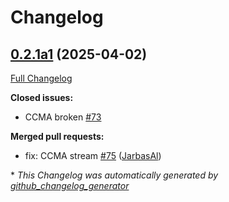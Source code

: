 # Changelog

## [0.2.1a1](https://github.com/OpenVoiceOS/ovos-skill-news/tree/0.2.1a1) (2025-04-02)

[Full Changelog](https://github.com/OpenVoiceOS/ovos-skill-news/compare/0.2.0...0.2.1a1)

**Closed issues:**

- CCMA broken [\#73](https://github.com/OpenVoiceOS/ovos-skill-news/issues/73)

**Merged pull requests:**

- fix: CCMA stream [\#75](https://github.com/OpenVoiceOS/ovos-skill-news/pull/75) ([JarbasAl](https://github.com/JarbasAl))



\* *This Changelog was automatically generated by [github_changelog_generator](https://github.com/github-changelog-generator/github-changelog-generator)*
